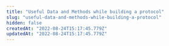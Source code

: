```yaml
---
title: "Useful Data and Methods while building a protocol"
slug: "useful-data-and-methods-while-building-a-protocol"
hidden: false
createdAt: "2022-08-24T15:17:45.779Z"
updatedAt: "2022-08-24T15:17:45.779Z"
---
```

